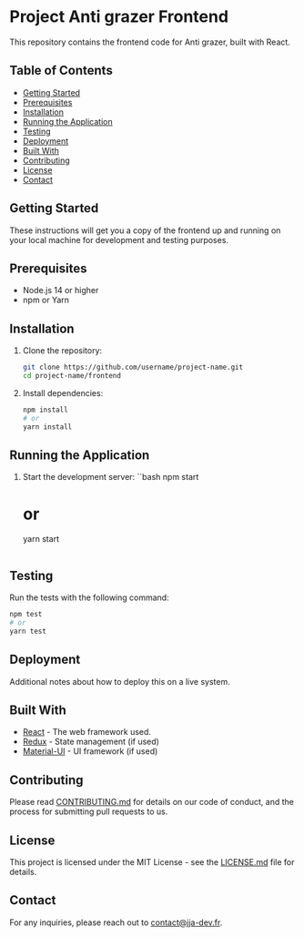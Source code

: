 # Project Anti grazer Frontend

This repository contains the frontend code for Anti grazer, built with React.

## Table of Contents

- [Getting Started](#getting-started)
- [Prerequisites](#prerequisites)
- [Installation](#installation)
- [Running the Application](#running-the-application)
- [Testing](#testing)
- [Deployment](#deployment)
- [Built With](#built-with)
- [Contributing](#contributing)
- [License](#license)
- [Contact](#contact)

## Getting Started

These instructions will get you a copy of the frontend up and running on your local machine for development and testing purposes.

## Prerequisites

- Node.js 14 or higher
- npm or Yarn

## Installation

1. Clone the repository:
    ```bash
    git clone https://github.com/username/project-name.git
    cd project-name/frontend
    ```
2. Install dependencies:
    ```bash
    npm install
    # or
    yarn install
    ```

## Running the Application

1. Start the development server:
    ``bash
    npm start
    # or
    yarn start
    ```

## Testing

Run the tests with the following command:
```bash
npm test
# or
yarn test
```

## Deployment

Additional notes about how to deploy this on a live system.

## Built With

- [React](https://reactjs.org/) - The web framework used.
- [Redux](https://redux.js.org/) - State management (if used)
- [Material-UI](https://material-ui.com/) - UI framework (if used)

## Contributing

Please read [CONTRIBUTING.md](./CONTRIBUTING.md) for details on our code of conduct, and the process for submitting pull requests to us.

## License

This project is licensed under the MIT License - see the [LICENSE.md](LICENSE.md) file for details.

## Contact

For any inquiries, please reach out to contact@jja-dev.fr.
